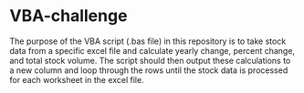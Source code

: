 # VBA-challenge
The purpose of the VBA script (.bas file) in this repository is to take stock data from a specific excel file and calculate yearly change, percent change, and total stock volume. The script should then output these calculations to a new column and loop through the rows until the stock data is processed for each worksheet in the excel file.
